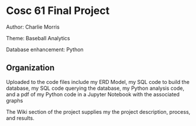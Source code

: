 # Cosc 61 Final Project
Author: Charlie Morris

Theme: Baseball Analytics

Database enhancement: Python

## Organization
Uploaded to the code files include my ERD Model, my SQL code to build the database, my SQL code querying the database, my Python analysis code, and a pdf of my Python code in a Jupyter Notebook with the associated graphs <br>

The Wiki section of the project supplies my the project description, process, and results. 
